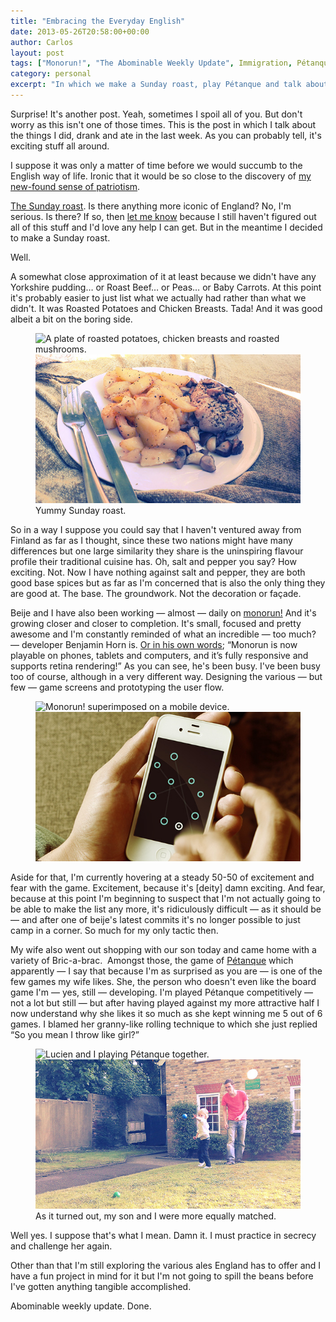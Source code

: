 ```yaml
---
title: "Embracing the Everyday English"
date: 2013-05-26T20:58:00+00:00
author: Carlos
layout: post
tags: ["Monorun!", "The Abominable Weekly Update", Immigration, Pétanque]
category: personal
excerpt: "In which we make a Sunday roast, play Pétanque and talk about the game Beije and I made."
---
```

Surprise! It's another post. Yeah, sometimes I spoil all of you. But don't worry as this isn't one of those times. This is the post in which I talk about the things I did, drank and ate in the last week. As you can probably tell, it's exciting stuff all around.

I suppose it was only a matter of time before we would succumb to the English way of life. Ironic that it would be so close to the discovery of [my new-found sense of patriotism](/blog/a-piece-of-poetic-patriotism).

<a href="http://en.wikipedia.org/wiki/Sunday_roast" >The Sunday roast</a>. Is there anything more iconic of England? No, I'm serious. Is there? If so, then <a href="http://twitter.com/#!/fiinixdesign" >let me know</a> because I still haven't figured out all of this stuff and I'd love any help I can get. But in the meantime I decided to make a Sunday roast.

Well.

A somewhat close approximation of it at least because we didn't have any Yorkshire pudding… or Roast Beef… or Peas… or Baby Carrots. At this point it's probably easier to just list what we actually had rather than what we didn't. It was Roasted Potatoes and Chicken Breasts. Tada! And it was good albeit a bit on the boring side.

<figure>
    <img class="js-lazy-load" data-original="/assets/posts/2013/05/sunday-roast.jpg" alt="A plate of roasted potatoes, chicken breasts and roasted mushrooms.">
  <noscript>
    <img src="/assets/posts/2013/05/sunday-roast.jpg" alt="A plate of roasted potatoes, chicken breasts and roasted mushrooms.">
  </noscript>
  <figcaption>Yummy Sunday roast.</figcaption>
</figure>

So in a way I suppose you could say that I haven't ventured away from Finland as far as I thought, since these two nations might have many differences but one large similarity they share is the uninspiring flavour profile their traditional cuisine has. Oh, salt and pepper you say? How exciting. Not. Now I have nothing against salt and pepper, they are both good base spices but as far as I'm concerned that is also the only thing they are good at. The base. The groundwork. Not the decoration or façade.

Beije and I have also been working — almost — daily on <a href="http://monorun.com/" >monorun!</a> And it's growing closer and closer to completion. It's small, focused and pretty awesome and I'm constantly reminded of what an incredible — too much? — developer Benjamin Horn is. <a href="http://www.benjaminhorn.se/post/a-dangerous-world-that-we-live-in/" >Or in his own words</a>; “Monorun is now playable on phones, tablets and computers, and it’s fully responsive and supports retina rendering!” As you can see, he's been busy. I've been busy too of course, although in a very different way. Designing the various — but few — game screens and prototyping the user flow.

<figure>
    <img class="js-lazy-load" data-original="/assets/posts/2013/05/monorun2.jpg" alt="Monorun! superimposed on a mobile device.">
  <noscript>
    <img src="/assets/posts/2013/05/monorun2.jpg" alt="Monorun! superimposed on a mobile device.">
  </noscript>
</figure>

Aside for that, I'm currently hovering at a steady 50-50 of excitement and fear with the game. Excitement, because it's [deity] damn exciting. And fear, because at this point I'm beginning to suspect that I'm not actually going to be able to make the list any more, it's ridiculously difficult — as it should be — and after one of beije's latest commits it's no longer possible to just camp in a corner. So much for my only tactic then.

My wife also went out shopping with our son today and came home with a variety of Bric-a-brac.&nbsp; Amongst those, the game of <a href="http://en.wikipedia.org/wiki/P%C3%A9tanque" >Pétanque</a> which apparently — I say that because I'm as surprised as you are — is one of the few games my wife likes. She, the person who doesn't even like the board game I'm — yes, still — developing. I'm played Pétanque competitively — not a lot but still — but after having played against my more attractive half I now understand why she likes it so much as she kept winning me 5 out of 6 games. I blamed her granny-like rolling technique to which she just replied “So you mean I throw like girl?”

<figure>
    <img class="js-lazy-load" data-original="/assets/posts/2013/05/patenque.jpg" alt="Lucien and I playing Pétanque together.">
  <noscript>
    <img src="/assets/posts/2013/05/patenque.jpg" alt="Lucien and I playing Pétanque together.">
  </noscript>
  <figcaption>As it turned out, my son and I were more equally matched.</figcaption>
</figure>

Well yes. I suppose that's what I mean. Damn it. I must practice in secrecy and challenge her again.

Other than that I'm still exploring the various ales England has to offer and I have a fun project in mind for it but I'm not going to spill the beans before I've gotten anything tangible accomplished.

Abominable weekly update. Done.
